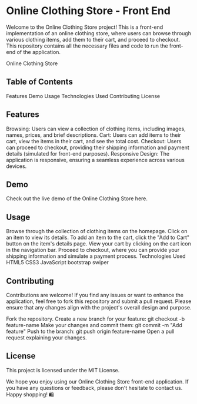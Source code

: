 <h1>Online Clothing Store - Front End</h1>
Welcome to the Online Clothing Store project! This is a front-end implementation of an online clothing store, where users can browse through various clothing items, add them to their cart, and proceed to checkout. This repository contains all the necessary files and code to run the front-end of the application.

Online Clothing Store
<h2>Table of Contents</h2>
Features
Demo
Usage
Technologies Used
Contributing
License
<h2>Features</h2>
Browsing: Users can view a collection of clothing items, including images, names, prices, and brief descriptions.
Cart: Users can add items to their cart, view the items in their cart, and see the total cost.
Checkout: Users can proceed to checkout, providing their shipping information and payment details (simulated for front-end purposes).
Responsive Design: The application is responsive, ensuring a seamless experience across various devices.
<h2>Demo</h2>
Check out the live demo of the Online Clothing Store here.
<h2>Usage</h2>
Browse through the collection of clothing items on the homepage.
Click on an item to view its details.
To add an item to the cart, click the "Add to Cart" button on the item's details page.
View your cart by clicking on the cart icon in the navigation bar.
Proceed to checkout, where you can provide your shipping information and simulate a payment process.
Technologies Used
HTML5
CSS3
JavaScript
bootstrap
swiper
<h2>Contributing</h2>
Contributions are welcome! If you find any issues or want to enhance the application, feel free to fork this repository and submit a pull request. Please ensure that any changes align with the project's overall design and purpose.

Fork the repository.
Create a new branch for your feature: git checkout -b feature-name
Make your changes and commit them: git commit -m "Add feature"
Push to the branch: git push origin feature-name
Open a pull request explaining your changes.
<h2>License</h2>
This project is licensed under the MIT License.

We hope you enjoy using our Online Clothing Store front-end application. If you have any questions or feedback, please don't hesitate to contact us. Happy shopping! 🛍️

